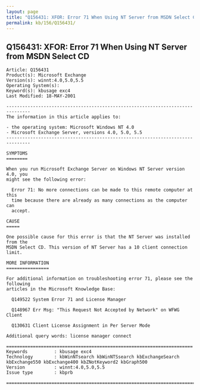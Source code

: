 ```yaml
---
layout: page
title: "Q156431: XFOR: Error 71 When Using NT Server from MSDN Select CD"
permalink: kb/156/Q156431/
---
```


## Q156431: XFOR: Error 71 When Using NT Server from MSDN Select CD

	Article: Q156431
	Product(s): Microsoft Exchange
	Version(s): winnt:4.0,5.0,5.5
	Operating System(s): 
	Keyword(s): kbusage exc4
	Last Modified: 18-MAY-2001
	
	-------------------------------------------------------------------------------
	The information in this article applies to:
	
	- the operating system: Microsoft Windows NT 4.0 
	- Microsoft Exchange Server, versions 4.0, 5.0, 5.5 
	-------------------------------------------------------------------------------
	
	SYMPTOMS
	========
	
	When you run Microsoft Exchange Server on Windows NT Server version 4.0, you
	might see the following error:
	
	  Error 71: No more connections can be made to this remote computer at this
	  time because there are already as many connections as the computer can
	  accept.
	
	CAUSE
	=====
	
	One possible cause for this error is that the NT Server was installed from the
	MSDN Select CD. This version of NT Server has a 10 client connection limit.
	
	MORE INFORMATION
	================
	
	For additional information on troubleshooting error 71, please see the following
	articles in the Microsoft Knowledge Base:
	
	  Q149522 System Error 71 and License Manager
	
	  Q148967 Err Msg: "This Request Not Accepted by Network" on WFWG Client
	
	  Q130631 Client License Assignment in Per Server Mode
	
	Additional query words: license manager connect
	
	======================================================================
	Keywords          : kbusage exc4 
	Technology        : kbWinNTsearch kbWinNTSsearch kbExchangeSearch kbExchange550 kbExchange400 kbZNotKeyword2 kbGraph500
	Version           : winnt:4.0,5.0,5.5
	Issue type        : kbprb
	
	=============================================================================
	
